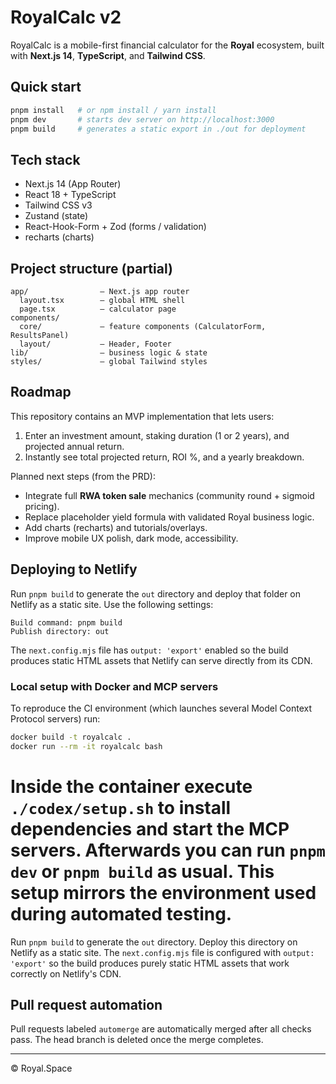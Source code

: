 # RoyalCalc v2

RoyalCalc is a mobile-first financial calculator for the **Royal** ecosystem, built with **Next.js 14**, **TypeScript**, and **Tailwind CSS**.

## Quick start

```bash
pnpm install   # or npm install / yarn install
pnpm dev       # starts dev server on http://localhost:3000
pnpm build     # generates a static export in ./out for deployment
```

## Tech stack

* Next.js 14 (App Router)
* React 18 + TypeScript
* Tailwind CSS v3
* Zustand (state)
* React-Hook-Form + Zod (forms / validation)
* recharts (charts)

## Project structure (partial)

```
app/                – Next.js app router
  layout.tsx        – global HTML shell
  page.tsx          – calculator page
components/
  core/             – feature components (CalculatorForm, ResultsPanel)
  layout/           – Header, Footer
lib/                – business logic & state
styles/             – global Tailwind styles
```

## Roadmap

This repository contains an MVP implementation that lets users:

1. Enter an investment amount, staking duration (1 or 2 years), and projected annual return.
2. Instantly see total projected return, ROI %, and a yearly breakdown.

Planned next steps (from the PRD):

* Integrate full **RWA token sale** mechanics (community round + sigmoid pricing).
* Replace placeholder yield formula with validated Royal business logic.
* Add charts (recharts) and tutorials/overlays.
* Improve mobile UX polish, dark mode, accessibility.

## Deploying to Netlify

Run `pnpm build` to generate the `out` directory and deploy that folder on
Netlify as a static site. Use the following settings:

```text
Build command: pnpm build
Publish directory: out
```

The `next.config.mjs` file has `output: 'export'` enabled so the build
produces static HTML assets that Netlify can serve directly from its CDN.

### Local setup with Docker and MCP servers

To reproduce the CI environment (which launches several Model Context Protocol
servers) run:

```bash
docker build -t royalcalc .
docker run --rm -it royalcalc bash
```

Inside the container execute `./codex/setup.sh` to install dependencies and
start the MCP servers. Afterwards you can run `pnpm dev` or `pnpm build` as
usual. This setup mirrors the environment used during automated testing.
=======
Run `pnpm build` to generate the `out` directory. Deploy this directory on
Netlify as a static site. The `next.config.mjs` file is configured with
`output: 'export'` so the build produces purely static HTML assets that work
correctly on Netlify's CDN.

## Pull request automation

Pull requests labeled `automerge` are automatically merged after all checks
pass. The head branch is deleted once the merge completes.

---

© Royal.Space 